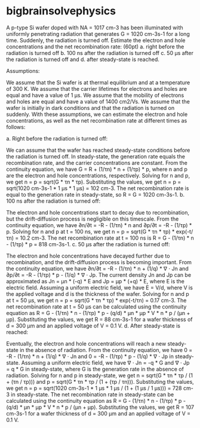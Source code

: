 # bigbrainsolvephysics
A p-type Si wafer doped with NA = 1017 cm-3 has been illuminated with uniformly penetrating radiation that generates G = 1020 cm-3s-1 for a long time. Suddenly, the radiation is turned off. Estimate the electron and hole concentrations and the net recombination rate: (60pt)
a. right before the radiation is turned off b. 100 ns after the radiation is turned off c. 50 μs after the radiation is turned off and d. after steady-state is reached.



Assumptions:

We assume that the Si wafer is at thermal equilibrium and at a temperature of 300 K.
We assume that the carrier lifetimes for electrons and holes are equal and have a value of 1 μs.
We assume that the mobility of electrons and holes are equal and have a value of 1400 cm2/Vs.
We assume that the wafer is initially in dark conditions and that the radiation is turned on suddenly.
With these assumptions, we can estimate the electron and hole concentrations, as well as the net recombination rate at different times as follows:

a. Right before the radiation is turned off:

We can assume that the wafer has reached steady-state conditions before the radiation is turned off. In steady-state, the generation rate equals the recombination rate, and the carrier concentrations are constant.
From the continuity equation, we have G = R + (1/τn) * n + (1/τp) * p, where n and p are the electron and hole concentrations, respectively.
Solving for n and p, we get n = p = sqrt(G * τn * τp).
Substituting the values, we get n = p = sqrt(1020 cm-3s-1 * 1 μs * 1 μs) = 102 cm-3.
The net recombination rate is equal to the generation rate in steady-state, so R = G = 1020 cm-3s-1.
b. 100 ns after the radiation is turned off:

The electron and hole concentrations start to decay due to recombination, but the drift-diffusion process is negligible on this timescale.
From the continuity equation, we have ∂n/∂t = -R - (1/τn) * n and ∂p/∂t = -R - (1/τp) * p.
Solving for n and p at t = 100 ns, we get n = p = sqrt(G * τn * τp) * exp(-t/τn) = 10.2 cm-3.
The net recombination rate at t = 100 ns is R = G - (1/τn) * n - (1/τp) * p = 818 cm-3s-1.
c. 50 μs after the radiation is turned off:

The electron and hole concentrations have decayed further due to recombination, and the drift-diffusion process is becoming important.
From the continuity equation, we have ∂n/∂t = -R - (1/τn) * n + (1/q) * ∇ ⋅ Jn and ∂p/∂t = -R - (1/τp) * p - (1/q) * ∇ ⋅ Jp.
The current density Jn and Jp can be approximated as Jn = μn * (-q) * E and Jp = μp * (+q) * E, where E is the electric field.
Assuming a uniform electric field, we have E = V/d, where V is the applied voltage and d is the thickness of the wafer.
Solving for n and p at t = 50 μs, we get n = p = sqrt(G * τn * τp) * exp(-t/τn) = 0.17 cm-3.
The net recombination rate at t = 50 μs can be calculated using the continuity equation as R = G - (1/τn) * n - (1/τp) * p - (q/d) * μn * μp * V * n * p / (μn + μp).
Substituting the values, we get R = 88 cm-3s-1 for a wafer thickness of d = 300 μm and an applied voltage of V = 0.1 V.
d. After steady-state is reached:

Eventually, the electron and hole concentrations will reach a new steady-state in the absence of radiation.
From the continuity equation, we have 0 = -R - (1/τn) * n + (1/q) * ∇ ⋅ Jn and 0 = -R - (1/τp) * p - (1/q) * ∇ ⋅ Jp in steady-state.
Assuming a uniform electric field, we have ∇ ⋅ Jn = -q * G and ∇ ⋅ Jp = q * G in steady-state, where G is the generation rate in the absence of radiation.
Solving for n and p in steady-state, we get n = sqrt(G * τn * τp / (1 + (τn / τp))) and p = sqrt(G * τn * τp / (1 + (τp / τn))).
Substituting the values, we get n = p = sqrt(1020 cm-3s-1 * 1 μs * 1 μs / (1 + (1 μs / 1 μs))) = 728 cm-3 in steady-state.
The net recombination rate in steady-state can be calculated using the continuity equation as R = G - (1/τn) * n - (1/τp) * p - (q/d) * μn * μp * V * n * p / (μn + μp).
Substituting the values, we get R = 107 cm-3s-1 for a wafer thickness of d = 300 μm and an applied voltage of V = 0.1 V.
